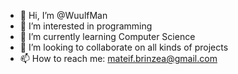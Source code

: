 - 👋 Hi, I’m @WuulfMan
- 👀 I’m interested in programming
- 🌱 I’m currently learning Computer Science
- 💞️ I’m looking to collaborate on all kinds of projects
- 📫 How to reach me: mateif.brinzea@gmail.com

<!---
WuulfMan/WuulfMan is a ✨ special ✨ repository because its `README.md` (this file) appears on your GitHub profile.
You can click the Preview link to take a look at your changes.
--->
